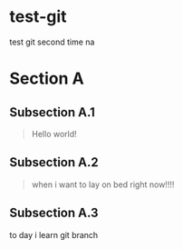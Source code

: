 # test-git
test git second time na

# Section A
## Subsection A.1
> Hello world!

## Subsection A.2
>when i want to lay on bed right now!!!!

## Subsection A.3 
to day i learn git branch